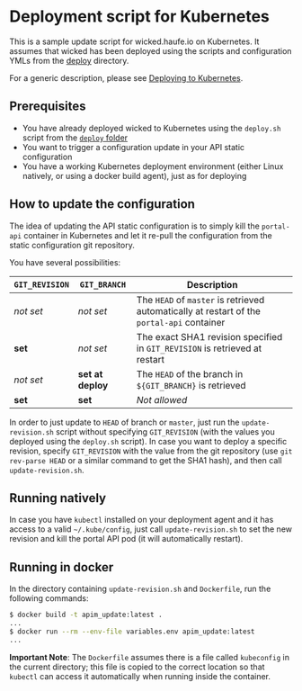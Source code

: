 # Deployment script for Kubernetes

This is a sample update script for wicked.haufe.io on Kubernetes. It assumes that wicked has been deployed using the scripts and configuration YMLs from the [deploy](../deploy/README.md) directory.

For a generic description, please see [Deploying to Kubernetes](../../deploying-to-kubernetes.md).

## Prerequisites

* You have already deployed wicked to Kubernetes using the `deploy.sh` script from the [`deploy` folder](../deploy)
* You want to trigger a configuration update in your API static configuration
* You have a working Kubernetes deployment environment (either Linux natively, or using a docker build agent), just as for deploying

## How to update the configuration

The idea of updating the API static configuration is to simply kill the `portal-api` container in Kubernetes and let it re-pull the configuration from the static configuration git repository.

You have several possibilities:

`GIT_REVISION` | `GIT_BRANCH` | Description
---------------|--------------|-------------
_not set_ | _not set_ | The `HEAD` of `master` is retrieved automatically at restart of the `portal-api` container
**set** | _not set_ | The exact SHA1 revision specified in `GIT_REVISION` is retrieved at restart
_not set_ | **set at deploy** | The `HEAD` of the branch in `${GIT_BRANCH}` is retrieved
**set** | **set** | _Not allowed_

In order to just update to `HEAD` of branch or `master`, just run the `update-revision.sh` script without specifying `GIT_REVISION` (with the values you deployed using the `deploy.sh` script). In case you want to deploy a specific revision, specify `GIT_REVISION` with the value from the git repository (use `git rev-parse HEAD` or a similar command to get the SHA1 hash), and then call `update-revision.sh`.

## Running natively

In case you have `kubectl` installed on your deployment agent and it has access to a valid `~/.kube/config`, just call `update-revision.sh` to set the new revision and kill the portal API pod (it will automatically restart).

## Running in docker

In the directory containing `update-revision.sh` and `Dockerfile`, run the following commands:

```bash
$ docker build -t apim_update:latest .
...
$ docker run --rm --env-file variables.env apim_update:latest
...
```

**Important Note**: The `Dockerfile` assumes there is a file called `kubeconfig` in the current directory; this file is copied to the correct location so that `kubectl` can access it automatically when running inside the container.
